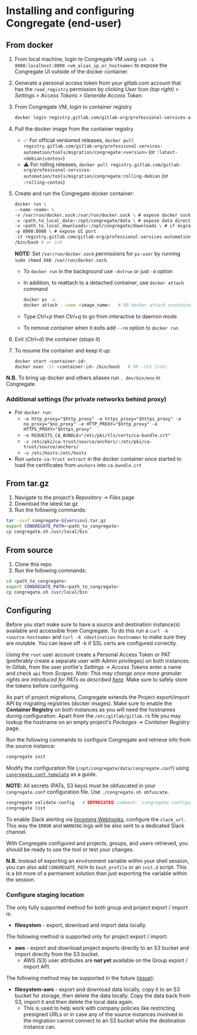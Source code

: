 # Installing and configuring Congregate (end-user)

## From docker

1. From local machine, login to Congregate VM using `ssh -L 8000:localhost:8000 <vm_alias_ip_or_hostname>` to expose the Congregate UI outside of the docker container.
1. Generate a personal access token from your gitlab.com account that has the `read_registry` permission by clicking *User Icon (top right) > Settings > Access Tokens > Generate Access Token*.
1. From Congregate VM, login to container registry

    ```bash
    docker login registry.gitlab.com/gitlab-org/professional-services-automation/tools/migration/congregate -u <user name> -p <personal token>
    ```

1. Pull the docker image from the container registry
    * :white_check_mark: For official versioned releases, `docker pull registry.gitlab.com/gitlab-org/professional-services-automation/tools/migration/congregate:<version>` (or `:latest-<debian|centos>`)
    * :warning: For rolling releases, `docker pull registry.gitlab.com/gitlab-org/professional-services-automation/tools/migration/congregate:rolling-debian` (or `:rolling-centos`)
1. Create and run the Congregate docker container:

    ```bash
    docker run \
    --name <name> \
    -v /var/run/docker.sock:/var/run/docker.sock \ # expose docker socket as volume
    -v <path_to_local_data>:/opt/congregate/data \ # expose data directory as volume
    -v <path_to_local_downloads>:/opt/congregate/downloads \ # if migrating from GitLab expose downloads directory as volume
    -p 8000:8000 \ # expose UI port
    -it registry.gitlab.com/gitlab-org/professional-services-automation/tools/migration/congregate:<version> \
    /bin/bash # or zsh
    ```

   **NOTE:** Set `/var/run/docker.sock` permissions for `ps-user` by running `sudo chmod 666 /var/run/docker.sock`.
   * To `docker run` in the background use `-d=true` or just `-d` option
   * In addition, to reattach to a detached container, use `docker attach` command

      ```bash
      docker ps -a
      docker attach --name <image_name>   # OR docker attach <container_id>
      ```

   * Type *Ctrl+p* then *Ctrl+q* to go from interactive to daemon mode
   * To remove container when it exits add `--rm` option to `docker run`

1. Exit (*Ctrl+d*) the container (stops it)
1. To resume the container and keep it up:

    ```bash
    docker start <container-id>
    docker exec -it <container-id> /bin/bash   # OR -itd (zsh)
    ```

**N.B.** To bring up docker and others aliases run `. dev/bin/env` in Congregate.

### Additional settings (for private networks behind proxy)

* For `docker run`:
  * `-e http_proxy="$http_proxy" -e https_proxy="$https_proxy" -e no_proxy="$no_proxy" -e HTTP_PROXY="$http_proxy" -e HTTPS_PROXY="$https_proxy"`
  * `-e REQUESTS_CA_BUNDLE="/etc/pki/tls/certs/ca-bundle.crt"`
  * `-v /etc/pki/ca-trust/source/anchors/:/etc/pki/ca-trust/source/anchors/`
  * `-v /etc/hosts:/etc/hosts`
* Run `update-ca-trust extract` in the docker container once started to load the certificates from `anchors` into `ca-bundle.crt`

## From tar.gz

1. Navigate to the project's *Repository -> Files* page
2. Download the latest tar.gz
3. Run the following commands:

```bash
tar -zxvf congregate-${version}.tar.gz
export CONGREGATE_PATH=<path_to_congregate>
cp congregate.sh /usr/local/bin
```

## From source

1. Clone this repo
2. Run the following commands:

```bash
cd <path_to_congregate>
export CONGREGATE_PATH=<path_to_congregate>
cp congregate.sh /usr/local/bin
```

## Configuring

Before you start make sure to have a source and destination instance(s) available and accessible from Congregate. To do this run a `curl -k <source-hostname>` and `curl -k <destination-hostname>` to make sure they are routable. You can leave off -k if SSL certs are configured correctly.

Using the `root` user account create a Personal Access Token or PAT (preferably create a separate user with Admin privileges) on both instances.
In Gitlab, from the user profile's *Settings -> Access Tokens* enter a name and check `api` from *Scopes*. *Note: This may change once more granular rights are introduced for PATs as described [here](https://gitlab.com/groups/gitlab-org/-/epics/637).*
Make sure to safely store the tokens before configuring.

As part of project migrations, Congregate extends the Project export/import API by migrating registries (docker images).
Make sure to enable the **Container Registry** on both instances as you will need the hostnames during configuration.
Apart from the `/etc/gitlab/gitlab.rb` file you may lookup the hostname on an empty project's *Packages -> Container Registry* page.

Run the following commands to configure Congregate and retrieve info from the source instance:

```bash
congregate init
```

Modify the configuration file (`/opt/congregate/data/congregate.conf`) using [`congregate.conf.template`](congregate.conf.template) as a guide.

**NOTE:** All secrets (PATs, S3 keys) must be obfuscated in your `congregate.conf` configuration file. Use `./congregate.sh obfuscate`.

```bash
congregate validate-config   # DEPRECATED command: 'congregate configure'
congregate list
```

To enable Slack alerting via [Incoming Webhooks](https://api.slack.com/messaging/webhooks), configure the `slack_url`. This way the `ERROR` and `WARNING` logs will be also sent to a dedicated Slack channel.

With Congregate configured and projects, groups, and users retrieved, you should be ready to use the tool or test your changes.

**N.B.** Instead of exporting an environment variable within your shell session, you can also add `CONGREGATE_PATH` to `bash_profile` or an `init.d` script. This is a bit more of a permanent solution than just exporting the variable within the session.

### Configure staging location

The only fully supported method for both group and project export / import is:

* **filesystem** - export, download and import data locally.

The following method is supported only for project export / import:

* **aws** - export and download project exports directly to an S3 bucket and import directly from the S3 bucket.
  * AWS (S3) user attributes are **not yet** available on the Group export / import API.

The following method may be supported in the future ([issue](https://gitlab.com/gitlab-org/professional-services-automation/tools/migration/congregate/issues/119)):

* **filesystem-aws** - export and download data locally, copy it to an S3 bucket for storage, then delete the data locally. Copy the data back from S3, import it and then delete the local data again.
  * This is used to help work with company policies like restricting presigned URLs or in case any of the source instances involved in the migration cannot connect to an S3 bucket while the destination instance can.
